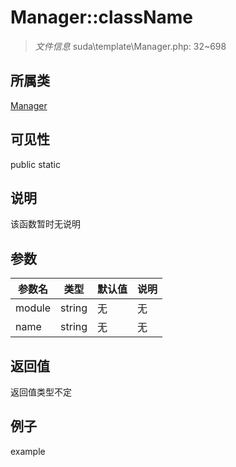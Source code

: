 # Manager::className

> *文件信息* suda\template\Manager.php: 32~698
## 所属类 

[Manager](../Manager.md)

## 可见性

  public  static
## 说明

该函数暂时无说明

## 参数

 
| 参数名 | 类型 | 默认值 | 说明 |
|--------|-----|-------|-------|
 | module |  string | 无 | 无 |
 | name |  string | 无 | 无 |
## 返回值
返回值类型不定
## 例子

example